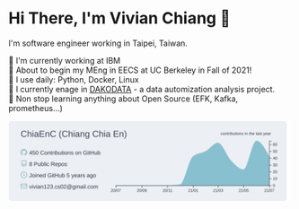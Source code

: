 # Hi There, I'm Vivian Chiang 🤗

I'm software engineer working in Taipei, Taiwan.

🏢 I'm currently working at IBM <br />
🏫 About to begin my MEng in EECS at UC Berkeley in Fall of 2021! <br />
🔨 I use daily: Python, Docker, Linux <br />
🚀 I currently enage in [DAKODATA](https://mvp.dakodata.com/) - a data automization analysis project. <br />
🌱 Non stop learning anything about Open Source (EFK, Kafka, prometheus...) <br />

[![](https://raw.githubusercontent.com/ChiaEnC/ChiaEnC/master/profile-summary-card-output/nord_bright/0-profile-details.svg)](https://github.com/vn7n24fzkq/github-profile-summary-cards)

